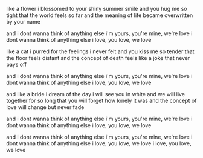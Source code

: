 
like a flower i blossomed
to your shiny summer smile
and you hug me so tight
that the world feels so far
and the meaning of life
became overwritten by your name

and i dont wanna think of anything else
i'm yours, you're mine, we're love
i dont wanna think of anything else
i love, you love, we love

like a cat i purred
for the feelings i never felt
and you kiss me so tender
that the floor feels distant
and the concept of death
feels like a joke that never pays off

and i dont wanna think of anything else
i'm yours, you're mine, we're love
i dont wanna think of anything else
i love, you love, we love

and like a bride i dream
of the day i will see you in white
and we will live together for so long
that you will forget how lonely it was
and the concept of love
will change but never fade

and i dont wanna think of anything else
i'm yours, you're mine, we're love
i dont wanna think of anything else
i love, you love, we love

and i dont wanna think of anything else
i'm yours, you're mine, we're love
i dont wanna think of anything else
i love, you love, we love
i love, you love, we love